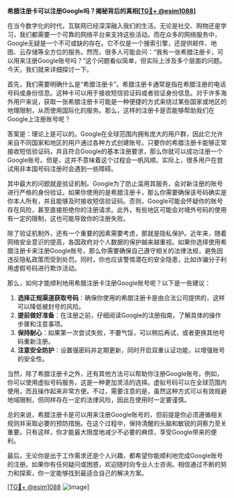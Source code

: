 **希腊注册卡可以注册Google吗？揭秘背后的真相[[TG💪+ @esim1088](https://t.me/s/esim1088)]**

在当今数字化的时代，互联网已经深深融入我们的生活。无论是社交、购物还是学习，我们都需要一个可靠的网络平台来支持这些活动。而在众多的网络服务中，Google无疑是一个不可或缺的存在。它不仅是一个搜索引擎，还提供邮件、地图、云存储等全方位的服务。然而，很多人可能会问：“我有一张希腊注册卡，可以用来注册Google账号吗？”这个问题看似简单，但实际上涉及多个层面的问题。今天，我们就来详细探讨一下。

首先，我们需要明确什么是“希腊注册卡”。希腊注册卡通常是指在希腊注册的电话号码或身份信息。这种卡可以用于接收短信验证码或者验证身份信息。对于许多海外用户来说，获取一张希腊注册卡可能是一种便捷的方式来绕过某些国家或地区的地理限制，从而使用国际化的服务。那么，这样的注册卡是否能够帮助我们在Google上注册账号呢？

答案是：理论上是可以的。Google在全球范围内拥有庞大的用户群，因此它允许来自不同国家和地区的用户通过各种方式创建账号。只要你的希腊注册卡能够正常接收短信验证码，并且符合Google的基本注册要求，那么你就可以成功注册一个Google账号。但是，这并不意味着这个过程会一帆风顺。实际上，很多用户在尝试用非本国号码注册时会遇到一些障碍。

其中最大的问题就是验证机制。Google为了防止滥用其服务，会对新注册的账号进行严格的身份验证。如果你使用的是希腊注册卡，那么你需要确保该号码确实是你本人所有，并且能够及时接收短信验证码。否则，Google可能会怀疑你的账号存在风险，甚至直接拒绝你的注册请求。此外，有些地区可能会对境外号码的使用有一定的限制，这也可能导致你的注册失败。

除了验证机制外，还有一个重要的因素需要考虑，那就是隐私保护。近年来，随着网络安全意识的提高，各国政府对个人数据的保护越来越重视。如果你选择使用希腊注册卡来注册Google账号，那么你需要确保自己遵守相关的法律法规，避免因违反隐私政策而受到处罚。同时，你也应该警惕潜在的安全隐患，比如诈骗分子利用虚假号码进行欺诈活动。

那么，如何才能顺利地用希腊注册卡注册Google账号呢？以下是一些建议：

1. **选择正规渠道获取号码**：确保你使用的希腊注册卡是由合法公司提供的，这样可以降低被封号的风险。
2. **提前做好准备**：在注册之前，仔细阅读Google的注册指南，了解具体的操作步骤和注意事项。
3. **保持耐心**：如果第一次尝试失败，不要气馁，可以稍后再试，或者更换其他号码重新注册。
4. **注意安全防护**：设置强密码并定期更新，同时开启双重认证功能，以增强账号的安全性。

当然，除了希腊注册卡之外，还有其他方法可以帮助你注册Google账号。例如，你可以使用虚拟号码服务，这是一种更加灵活的选择。虚拟号码可以在全球范围内使用，而且操作起来非常方便。不过，需要注意的是，虽然这种方式可以有效规避地域限制，但同样存在一定的法律风险，因此在使用时一定要谨慎。

总的来说，希腊注册卡是可以用来注册Google账号的，但前提是你必须遵循相关规则并采取必要的预防措施。在这个过程中，保持清醒的头脑和敏锐的洞察力至关重要。只有这样，你才能最大限度地减少不必要的麻烦，享受Google带来的便利。

最后，无论你是出于工作需求还是个人兴趣，都希望你能顺利地完成Google账号的注册。如果你有任何疑问或困惑，欢迎随时向专业人士咨询。相信通过不断的努力和探索，你一定能够找到最适合自己的解决方案。

[[TG💪+ @esim1088](https://t.me/s/esim1088) ![Image](https://i.postimg.cc/4NQfJmqS/Snipaste-2025-05-13-00-14-12.png)]
